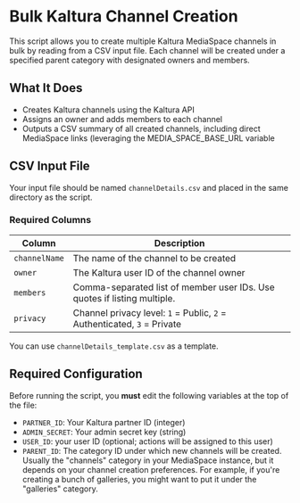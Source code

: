 # Bulk Kaltura Channel Creation

This script allows you to create multiple Kaltura MediaSpace channels in bulk by reading from a CSV input file. Each channel will be created under a specified parent category with designated owners and members.

## What It Does
- Creates Kaltura channels using the Kaltura API
- Assigns an owner and adds members to each channel
- Outputs a CSV summary of all created channels, including direct MediaSpace links (leveraging the MEDIA_SPACE_BASE_URL variable

## CSV Input File
Your input file should be named `channelDetails.csv` and placed in the same
directory as the script.

### Required Columns
| Column       | Description                                                                 |
|--------------|-----------------------------------------------------------------------------|
| `channelName` | The name of the channel to be created                                        |
| `owner`       | The Kaltura user ID of the channel owner                                     |
| `members`     | Comma-separated list of member user IDs. Use quotes if listing multiple.     |
| `privacy`     | Channel privacy level: `1` = Public, `2` = Authenticated, `3` = Private      |

You can use `channelDetails_template.csv` as a template.

## Required Configuration
Before running the script, you **must** edit the following variables at the top of the file:

- `PARTNER_ID`: Your Kaltura partner ID (integer)
- `ADMIN_SECRET`: Your admin secret key (string)
- `USER_ID`: your user ID (optional; actions will be assigned to this user)
- `PARENT_ID`: The category ID under which new channels will be created. Usually the "channels" category in your MediaSpace instance, but it depends on your channel creation preferences. For example, if you're creating a bunch of galleries, you might want to put it under the "galleries" category. 
